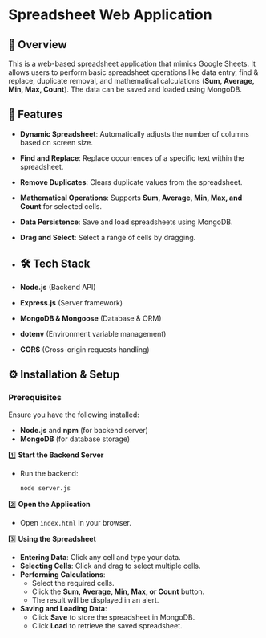 # Spreadsheet Web Application

## 📌 Overview
This is a web-based spreadsheet application that mimics Google Sheets. It allows users to perform basic spreadsheet operations like data entry, find & replace, duplicate removal, and mathematical calculations (**Sum, Average, Min, Max, Count**). The data can be saved and loaded using MongoDB.

## 🚀 Features
- **Dynamic Spreadsheet**: Automatically adjusts the number of columns based on screen size.
- **Find and Replace**: Replace occurrences of a specific text within the spreadsheet.
- **Remove Duplicates**: Clears duplicate values from the spreadsheet.
- **Mathematical Operations**: Supports **Sum, Average, Min, Max, and Count** for selected cells.
- **Data Persistence**: Save and load spreadsheets using MongoDB.
- **Drag and Select**: Select a range of cells by dragging.

- ## 🛠️ Tech Stack
- **Node.js** (Backend API)
- **Express.js** (Server framework)
- **MongoDB & Mongoose** (Database & ORM)
- **dotenv** (Environment variable management)
- **CORS** (Cross-origin requests handling)

## ⚙️ Installation & Setup

### **Prerequisites**
Ensure you have the following installed:
- **Node.js** and **npm** (for backend server)
- **MongoDB** (for database storage)


1️⃣ **Start the Backend Server**  
   - Run the backend:
     ```sh
     node server.js
     ```

2️⃣ **Open the Application**  
   - Open `index.html` in your browser.

3️⃣ **Using the Spreadsheet**  
   - **Entering Data**: Click any cell and type your data.  
   - **Selecting Cells**: Click and drag to select multiple cells.  
   - **Performing Calculations**:  
     - Select the required cells.  
     - Click the **Sum, Average, Min, Max, or Count** button.  
     - The result will be displayed in an alert.  
   - **Saving and Loading Data**:  
     - Click **Save** to store the spreadsheet in MongoDB.  
     - Click **Load** to retrieve the saved spreadsheet.  


